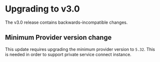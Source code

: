 # Upgrading to v3.0

The v3.0 release contains backwards-incompatible changes.

## Minimum Provider version change
This update requires upgrading the minimum provider version to `5.32`. This is needed in order to support private service connect instance.
